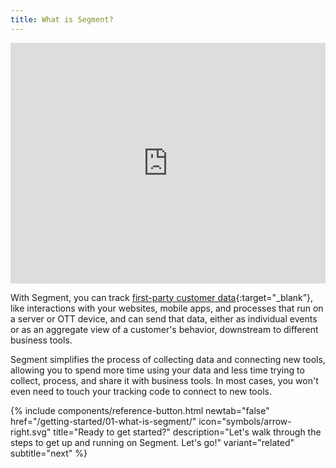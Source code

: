 ```yaml
---
title: What is Segment?
---
```


<iframe width="100%" height="385" src="https://www.youtube.com/embed/-5nUITqOz3Y" frameborder="0" allow="accelerometer; autoplay; encrypted-media; gyroscope; picture-in-picture" allowfullscreen></iframe>

With Segment, you can track [first-party customer data](https://segment.com/learn/download/fundamentals-first-party-data/){:target="_blank”}, like interactions with your websites, mobile apps, and processes that run on a server or OTT device, and can send that data, either as individual events or as an aggregate view of a customer's behavior, downstream to different business tools.

Segment simplifies the process of collecting data and connecting new tools, allowing you to spend more time using your data and less time trying to collect, process, and share it with business tools. In most cases, you won't even need to touch your tracking code to connect to new tools. 

{% include components/reference-button.html newtab="false" href="/getting-started/01-what-is-segment/" icon="symbols/arrow-right.svg" title="Ready to get started?" description="Let's walk through the steps to get up and running on Segment. Let's go!" variant="related" subtitle="next"  %}
